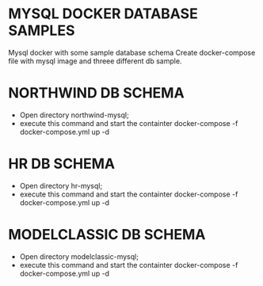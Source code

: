 # MYSQL DOCKER DATABASE SAMPLES
Mysql docker with some sample database schema
Create docker-compose file with mysql image and threee different db sample.
# NORTHWIND DB SCHEMA
- Open directory northwind-mysql;
- execute this command and start the containter
  docker-compose -f docker-compose.yml up -d
# HR DB SCHEMA
- Open directory hr-mysql;
- execute this command and start the containter
  docker-compose -f docker-compose.yml up -d
# MODELCLASSIC DB SCHEMA
- Open directory modelclassic-mysql;
- execute this command and start the containter
  docker-compose -f docker-compose.yml up -d
